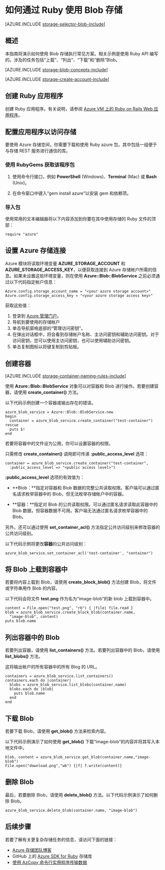 <properties 
	pageTitle="如何通过 Ruby 使用 Blob 存储 | Azure" 
	description="使用 Azure Blob 存储（对象存储）将非结构化数据存储在云中。"
	services="storage" 
	documentationCenter="ruby" 
	authors="tfitzmac" 
	manager="wpickett" 
	editor=""/>

<tags 
	ms.service="storage" 
    ms.date="04/29/2016"
	wacn.date="06/13/2016"/>


# 如何通过 Ruby 使用 Blob 存储

[AZURE.INCLUDE [storage-selector-blob-include](../includes/storage-selector-blob-include.md)]

## 概述

本指南将演示如何使用 Blob 存储执行常见方案。相关示例是使用 Ruby API 编写的。涉及的任务包括“上载”、“列出”、“下载”和“删除”Blob。

[AZURE.INCLUDE [storage-blob-concepts-include](../includes/storage-blob-concepts-include.md)]

[AZURE.INCLUDE [storage-create-account-include](../includes/storage-create-account-include.md)]

## 创建 Ruby 应用程序

创建 Ruby 应用程序。有关说明，请参阅 [Azure VM 上的 Ruby on Rails Web 应用程序](/documentation/articles/virtual-machines-linux-classic-ruby-rails-web-app/)。

## 配置应用程序以访问存储

要使用 Azure 存储空间，你需要下载和使用 Ruby azure 包，其中包括一组便于与存储 REST 服务进行通信的库。

### 使用 RubyGems 获取该程序包

1. 使用命令行接口，例如 **PowerShell** (Windows)、**Terminal** (Mac) 或 **Bash** (Unix)。

2. 在命令窗口中键入“gem install azure”以安装 gem 和依赖项。

### 导入包

使用常用的文本编辑器将以下内容添加到你要在其中使用存储的 Ruby 文件的顶部：

	require "azure"

## 设置 Azure 存储连接

Azure 模块将读取环境变量 **AZURE_STORAGE_ACCOUNT** 和 **AZURE_STORAGE_ACCESS_KEY**，以便获取连接到 Azure 存储帐户所需的信息。如果未设置这些环境变量，则在使用 **Azure::Blob::BlobService** 之前必须通过以下代码指定帐户信息：

	Azure.config.storage_account_name = "<your azure storage account>"
	Azure.config.storage_access_key = "<your azure storage access key>"


获取这些值：

1. 登录到 [Azure 管理门户](https://manage.windowsazure.cn/)。
2. 导航到要使用的存储帐户
3. 单击导航窗格底部的“管理访问密钥”。
4. 在弹出对话框中，将会看到存储帐户名称、主访问密钥和辅助访问密钥。对于访问密钥，您可以使用主访问密钥，也可以使用辅助访问密钥。 
5. 单击复制图标以将键复制到剪贴板。

## 创建容器

[AZURE.INCLUDE [storage-container-naming-rules-include](../includes/storage-container-naming-rules-include.md)]

使用 **Azure::Blob::BlobService** 对象可以对容器和 Blob 进行操作。若要创建容器，请使用 **create_container()** 方法。

以下代码示例创建一个容器或输出存在的错误。

	azure_blob_service = Azure::Blob::BlobService.new
	begin
	  container = azure_blob_service.create_container("test-container")
	rescue
	  puts $!
	end

若要将容器中的文件设为公用，你可以设置容器的权限。

只需修改 <strong>create_container()</strong> 调用即可传递 **:public_access_level** 选项：

	container = azure_blob_service.create_container("test-container",
	  :public_access_level => "<public access level>")


**:public_access_level** 选项的有效值为：

* **Blob：**指定对容器和 Blob 数据的完整公共读取权限。客户端可以通过匿名请求枚举容器中的 Blob，但无法枚举存储帐户中的容器。

* **容器：**指定对 Blob 的公共读取权限。可以通过匿名请求读取此容器中的 Blob 数据，但容器数据不可用。客户端无法通过匿名请求枚举容器中的 Blob。

另外，还可以通过使用 **set_container_acl()** 方法指定公共访问级别来修改容器的公共访问级别。

以下代码示例将更改**容器**的公共访问级别：

	azure_blob_service.set_container_acl('test-container', "container")

## 将 Blob 上载到容器中

若要将内容上载到 Blob，请使用 **create_block_blob()** 方法创建 Blob，将文件或字符串用作 Blob 的内容。 

以下代码会将文件 **test.png** 作为名为“image-blob”的新 blob 上载到容器中。

	content = File.open("test.png", "rb") { |file| file.read }
	blob = azure_blob_service.create_block_blob(container.name,
	  "image-blob", content)
	puts blob.name

## 列出容器中的 Blob

若要列出容器，请使用 **list_containers()** 方法。若要列出容器中的 Blob，请使用 **list_blobs()** 方法。

这将输出帐户的所有容器中的所有 Blog 的 URL。

	containers = azure_blob_service.list_containers()
	containers.each do |container|
	  blobs = azure_blob_service.list_blobs(container.name)
	  blobs.each do |blob|
	    puts blob.name
	  end
	end

## 下载 Blob

若要下载 Blob，请使用 **get_blob()** 方法来检索内容。 

以下代码示例演示了如何使用 **get_blob()** 下载“image-blob”的内容并将其写入本地文件中。

	blob, content = azure_blob_service.get_blob(container.name,"image-blob")
	File.open("download.png","wb") {|f| f.write(content)}

## 删除 Blob
最后，若要删除 Blob，请使用 **delete_blob()** 方法。以下代码示例演示了如何删除 Blob。

	azure_blob_service.delete_blob(container.name, "image-blob")

## 后续步骤

若要了解有关更复杂存储任务的信息，请访问下面的链接：

- [Azure 存储团队博客](http://blogs.msdn.com/b/windowsazurestorage/)
- GitHub 上的 [Azure SDK for Ruby](https://github.com/WindowsAzure/azure-sdk-for-ruby) 存储库
- [使用 AzCopy 命令行实用程序传输数据](/documentation/articles/storage-use-azcopy/)

<!---HONumber=Mooncake_0606_2016-->